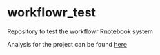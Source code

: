 # workflowr_test
Repository to test the workflowr Rnotebook system

Analysis for the project can be found [here](https://fitzsimmonscm.github.io/workflowr_test/)
